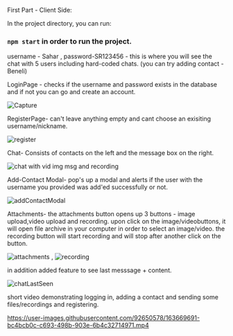 First Part - Client Side:

In the project directory, you can run:
### `npm start` in order to run the project.

username - Sahar , password-SR123456 - this is where you will see the chat with 5 users including hard-coded chats.
(you can try adding contact - Beneli)


LoginPage - checks if the username and password exists in the database and if not you can go and create an account.

![Capture](https://user-images.githubusercontent.com/92650578/163668943-1fa06b1a-a58b-484e-b0af-5b3af40330b9.PNG)

RegisterPage- can't leave anything empty and cant choose an exisiting username/nickname.

![register](https://user-images.githubusercontent.com/92650578/163668959-bf5b84b6-e275-49d9-aa61-583f06c395fc.PNG)

Chat- Consists of contacts on the left and the message box on the right.

![chat with vid img msg and recording](https://user-images.githubusercontent.com/92650578/163668962-29ebee7e-3ca0-4543-8918-508b7b7851a7.PNG)

Add-Contact Modal- pop's up a modal and alerts if the user with the username you provided was add'ed successfully or not.

![addContactModal](https://user-images.githubusercontent.com/92650578/163668968-774d4662-69d1-41c4-8d99-03c493124690.PNG)

Attachments- the attachments button opens up 3 buttons - image upload,video upload and recording. upon click on the image/videobuttons, it will open file archive in your computer in order to select an image/video. the recording button will start recording and will stop after another click on the button.

![attachments](https://user-images.githubusercontent.com/92650578/163668979-16f0cb7a-e5c8-4a37-9387-264a4d0e1d67.PNG) , ![recording](https://user-images.githubusercontent.com/92650578/163668983-c30b1786-2315-4e3c-9d4d-1ee7e287e1d7.PNG)

in addition added feature to see last messsage + content.

![chatLastSeen](https://user-images.githubusercontent.com/92650578/163668993-a2bca0ca-286e-4b07-a40c-d63478b06551.PNG)

short video demonstrating logging in, adding a contact and sending some files/recordings and registering.




https://user-images.githubusercontent.com/92650578/163669691-bc4bcb0c-c693-498b-903e-6b4c32714971.mp4

